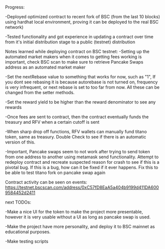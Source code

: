 Progress:

-Deployed optimized contract to recent fork of BSC (from the last 10 blocks) using hardhat local environment, proving it can be deployed to the real BSC network)

-Tested functionality and got experience in updating a contract over time from it's initial distribution stage to a public (testnet) distribution

Notes learned while deploying contract on BSC testnet: -Setting up the automated market makers when it comes to getting fees working is important, check BSC scan to make sure to retrieve Pancake Swaps address as an automated market maker

-Set the nextRebase value to something that works for now, such as "1", If you dont see rebasing it is because autorebase is not turned on, frequency is very infrequent, or next rebase is set to too far from now. All these can be changed from the setter methods.

-Set the reward yield to be higher than the reward denominator to see any rewards

-Once fees are sent to contract, then the contract eventually funds the treasury and RFV when a certain cutoff is sent

-When sharp drop off functions, RFV wallets can manually fund titano token, same as treasury. Double Check to see if there is an automatic version of this.

-Important, Pancake swaps seem to not work after trying to send token from one address to another using metamask send functionality. Attempt to redeploy contract and recreate suspected reason for crash to see if this is a pivotal bug. If this is a bug, how can it be fixed if it ever happens. Fix this to be able to test titano fork on pancake swap again

Contract activity can be seen on events: https://testnet.bscscan.com/address/0xC57fD8EaA5a404b9199d411DA6009584452d2411

next TODOs:

-Make a nice UI for the token to make the project more presentable, however it is very usable without a UI as long as pancake swap is used.

-Make the project have more personality, and deploy it to BSC mainnet as educational purposes.

-Make testing scripts
